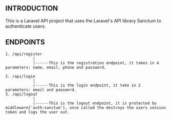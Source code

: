 INTRODUCTION
-----------------------
This is a Laravel API project that uses the Laravel's API library Sanctum to authenticate users.

ENDPOINTS
---------------

    1. /api/register
                |
                |------This is the registration endpoint, it takes in 4 parameters: name, email, phone and password.

    2. /api/login
                |
                |------This is the login endpoint, it take in 2 parameters: email and paasword.
    3. /api/logout
                |
                |------This is the logout endpoint, it is protected by middleware['auth:sanctum'], once called the destroys the users session token and logs the user out.